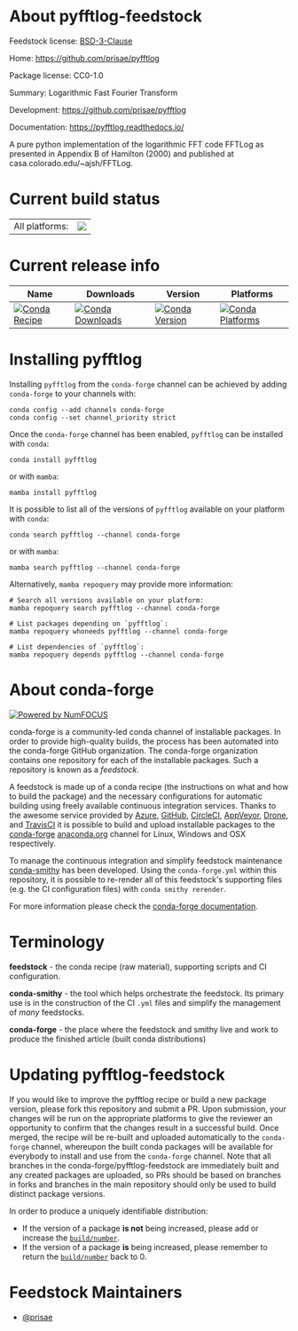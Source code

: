 About pyfftlog-feedstock
========================

Feedstock license: [BSD-3-Clause](https://github.com/conda-forge/pyfftlog-feedstock/blob/main/LICENSE.txt)

Home: https://github.com/prisae/pyfftlog

Package license: CC0-1.0

Summary: Logarithmic Fast Fourier Transform

Development: https://github.com/prisae/pyfftlog

Documentation: https://pyfftlog.readthedocs.io/

A pure python implementation of the logarithmic FFT code FFTLog
as presented in Appendix B of Hamilton (2000) and published at
casa.colorado.edu/~ajsh/FFTLog.


Current build status
====================


<table><tr><td>All platforms:</td>
    <td>
      <a href="https://dev.azure.com/conda-forge/feedstock-builds/_build/latest?definitionId=9799&branchName=main">
        <img src="https://dev.azure.com/conda-forge/feedstock-builds/_apis/build/status/pyfftlog-feedstock?branchName=main">
      </a>
    </td>
  </tr>
</table>

Current release info
====================

| Name | Downloads | Version | Platforms |
| --- | --- | --- | --- |
| [![Conda Recipe](https://img.shields.io/badge/recipe-pyfftlog-green.svg)](https://anaconda.org/conda-forge/pyfftlog) | [![Conda Downloads](https://img.shields.io/conda/dn/conda-forge/pyfftlog.svg)](https://anaconda.org/conda-forge/pyfftlog) | [![Conda Version](https://img.shields.io/conda/vn/conda-forge/pyfftlog.svg)](https://anaconda.org/conda-forge/pyfftlog) | [![Conda Platforms](https://img.shields.io/conda/pn/conda-forge/pyfftlog.svg)](https://anaconda.org/conda-forge/pyfftlog) |

Installing pyfftlog
===================

Installing `pyfftlog` from the `conda-forge` channel can be achieved by adding `conda-forge` to your channels with:

```
conda config --add channels conda-forge
conda config --set channel_priority strict
```

Once the `conda-forge` channel has been enabled, `pyfftlog` can be installed with `conda`:

```
conda install pyfftlog
```

or with `mamba`:

```
mamba install pyfftlog
```

It is possible to list all of the versions of `pyfftlog` available on your platform with `conda`:

```
conda search pyfftlog --channel conda-forge
```

or with `mamba`:

```
mamba search pyfftlog --channel conda-forge
```

Alternatively, `mamba repoquery` may provide more information:

```
# Search all versions available on your platform:
mamba repoquery search pyfftlog --channel conda-forge

# List packages depending on `pyfftlog`:
mamba repoquery whoneeds pyfftlog --channel conda-forge

# List dependencies of `pyfftlog`:
mamba repoquery depends pyfftlog --channel conda-forge
```


About conda-forge
=================

[![Powered by
NumFOCUS](https://img.shields.io/badge/powered%20by-NumFOCUS-orange.svg?style=flat&colorA=E1523D&colorB=007D8A)](https://numfocus.org)

conda-forge is a community-led conda channel of installable packages.
In order to provide high-quality builds, the process has been automated into the
conda-forge GitHub organization. The conda-forge organization contains one repository
for each of the installable packages. Such a repository is known as a *feedstock*.

A feedstock is made up of a conda recipe (the instructions on what and how to build
the package) and the necessary configurations for automatic building using freely
available continuous integration services. Thanks to the awesome service provided by
[Azure](https://azure.microsoft.com/en-us/services/devops/), [GitHub](https://github.com/),
[CircleCI](https://circleci.com/), [AppVeyor](https://www.appveyor.com/),
[Drone](https://cloud.drone.io/welcome), and [TravisCI](https://travis-ci.com/)
it is possible to build and upload installable packages to the
[conda-forge](https://anaconda.org/conda-forge) [anaconda.org](https://anaconda.org/)
channel for Linux, Windows and OSX respectively.

To manage the continuous integration and simplify feedstock maintenance
[conda-smithy](https://github.com/conda-forge/conda-smithy) has been developed.
Using the ``conda-forge.yml`` within this repository, it is possible to re-render all of
this feedstock's supporting files (e.g. the CI configuration files) with ``conda smithy rerender``.

For more information please check the [conda-forge documentation](https://conda-forge.org/docs/).

Terminology
===========

**feedstock** - the conda recipe (raw material), supporting scripts and CI configuration.

**conda-smithy** - the tool which helps orchestrate the feedstock.
                   Its primary use is in the construction of the CI ``.yml`` files
                   and simplify the management of *many* feedstocks.

**conda-forge** - the place where the feedstock and smithy live and work to
                  produce the finished article (built conda distributions)


Updating pyfftlog-feedstock
===========================

If you would like to improve the pyfftlog recipe or build a new
package version, please fork this repository and submit a PR. Upon submission,
your changes will be run on the appropriate platforms to give the reviewer an
opportunity to confirm that the changes result in a successful build. Once
merged, the recipe will be re-built and uploaded automatically to the
`conda-forge` channel, whereupon the built conda packages will be available for
everybody to install and use from the `conda-forge` channel.
Note that all branches in the conda-forge/pyfftlog-feedstock are
immediately built and any created packages are uploaded, so PRs should be based
on branches in forks and branches in the main repository should only be used to
build distinct package versions.

In order to produce a uniquely identifiable distribution:
 * If the version of a package **is not** being increased, please add or increase
   the [``build/number``](https://docs.conda.io/projects/conda-build/en/latest/resources/define-metadata.html#build-number-and-string).
 * If the version of a package **is** being increased, please remember to return
   the [``build/number``](https://docs.conda.io/projects/conda-build/en/latest/resources/define-metadata.html#build-number-and-string)
   back to 0.

Feedstock Maintainers
=====================

* [@prisae](https://github.com/prisae/)

